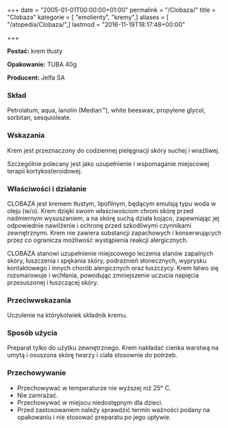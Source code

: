 +++
date = "2005-01-01T00:00:00+01:00"
permalink = "/Clobaza/"
title = "Clobaza"
kategorie = [ "emolienty", "kremy",]
aliases = [ "/atopedia/Clobaza/",]
lastmod = "2016-11-19T18:17:48+00:00"

+++

**Postać:** krem tłusty

**Opakowanie:** TUBA 40g

**Producent:** Jelfa SA

### Skład

Petrolatum, aqua, lanolin (Median™), white beeswax, propylene glycol, sorbitan, sesquioleate.

### Wskazania

Krem jest przeznaczony do codziennej pielęgnacji skóry suchej i wrażliwej.

Szczególnie polecany jest jako uzupełnienie i wspomaganie miejscowej terapii kortykosteroidowej.

### Właściwości i działanie

CLOBAZA jest kremem tłustym, lipofilnym, będącym emulsją typu woda w oleju (w/o). Krem dzięki swoim właściwościom chroni skórę przed nadmiernym wysuszaniem, a na skórę suchą działa kojąco, zapewniając jej odpowiednie nawilżenie i ochronę przed szkodliwymi czynnikami zewnętrznymi. Krem nie zawiera substancji zapachowych i konserwujących przez co ogranicza możliwość wystąpienia reakcji alergicznych.

CLOBAZA stanowi uzupełnienie miejscowego leczenia stanów zapalnych skóry, łuszczenia i spękania skóry, podrażnień słonecznych, wyprysku kontaktowego i innych chorób alergicznych oraz łuszczycy. Krem łatwo się rozsmarowuje i wchłania, powodując zmniejszenie uczucia napięcia przesuszonej i łuszczącej skóry.

### Przeciwwskazania

Uczulenie na którykolwiek składnik kremu.

### Sposób użycia

Preparat tylko do użytku zewnętrznego. Krem nakładać cienka warstwą na umytą i osuszona skórę twarzy i ciała stosownie do potrzeb.

### Przechowywanie

-   Przechowywać w temperaturze nie wyższej niż 25° C.
-   Nie zamrażać.
-   Przechowywać w miejscu niedostępnym dla dzieci.
-   Przed zastosowaniem należy sprawdzić termin ważności podany na opakowaniu i nie stosować preparatu po jego upływie.
